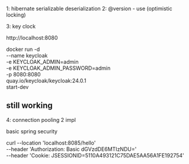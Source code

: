 1: hibernate serializable deserialization
2: @version - use (optimistic locking)




3: key clock 

http://localhost:8080

docker run -d \
--name keycloak \
-e KEYCLOAK_ADMIN=admin \
-e KEYCLOAK_ADMIN_PASSWORD=admin \
-p 8080:8080 \
quay.io/keycloak/keycloak:24.0.1 \
start-dev
## still working

4: connection pooling 2 impl



basic spring security 

curl --location 'localhost:8085/hello' \
--header 'Authorization: Basic dGVzdDE6MTIzNDU=' \
--header 'Cookie: JSESSIONID=5110A493121C75DAE5AA56A1FE192754'